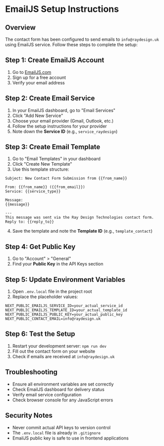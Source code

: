 # EmailJS Setup Instructions

## Overview
The contact form has been configured to send emails to `info@raydesign.uk` using EmailJS service. Follow these steps to complete the setup:

## Step 1: Create EmailJS Account
1. Go to [EmailJS.com](https://www.emailjs.com/)
2. Sign up for a free account
3. Verify your email address

## Step 2: Create Email Service
1. In your EmailJS dashboard, go to "Email Services"
2. Click "Add New Service"
3. Choose your email provider (Gmail, Outlook, etc.)
4. Follow the setup instructions for your provider
5. Note down the **Service ID** (e.g., `service_raydesign`)

## Step 3: Create Email Template
1. Go to "Email Templates" in your dashboard
2. Click "Create New Template"
3. Use this template structure:

```
Subject: New Contact Form Submission from {{from_name}}

From: {{from_name}} ({{from_email}})
Service: {{service_type}}

Message:
{{message}}

---
This message was sent via the Ray Design Technologies contact form.
Reply to: {{reply_to}}
```

4. Save the template and note the **Template ID** (e.g., `template_contact`)

## Step 4: Get Public Key
1. Go to "Account" > "General"
2. Find your **Public Key** in the API Keys section

## Step 5: Update Environment Variables
1. Open `.env.local` file in the project root
2. Replace the placeholder values:

```env
NEXT_PUBLIC_EMAILJS_SERVICE_ID=your_actual_service_id
NEXT_PUBLIC_EMAILJS_TEMPLATE_ID=your_actual_template_id
NEXT_PUBLIC_EMAILJS_PUBLIC_KEY=your_actual_public_key
NEXT_PUBLIC_CONTACT_EMAIL=info@raydesign.uk
```

## Step 6: Test the Setup
1. Restart your development server: `npm run dev`
2. Fill out the contact form on your website
3. Check if emails are received at `info@raydesign.uk`

## Troubleshooting
- Ensure all environment variables are set correctly
- Check EmailJS dashboard for delivery status
- Verify email service configuration
- Check browser console for any JavaScript errors

## Security Notes
- Never commit actual API keys to version control
- The `.env.local` file is already in `.gitignore`
- EmailJS public key is safe to use in frontend applications